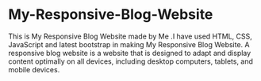 # My-Responsive-Blog-Website
This is My Responsive Blog Website made by Me .I have used HTML, CSS, JavaScript and latest bootstrap in making My Responsive Blog Website. A responsive blog website is a website that is designed to adapt and display content optimally on all devices, including desktop computers, tablets, and mobile devices.
